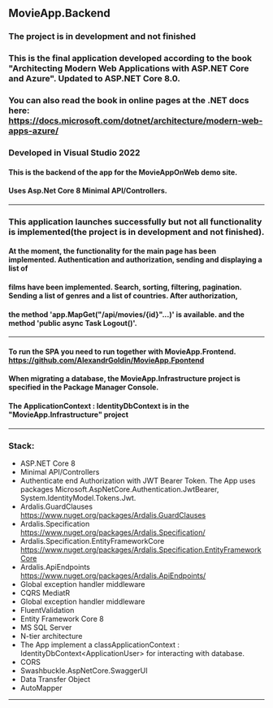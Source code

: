  ## MovieApp.Backend
 ### The project is in development and not finished
 ### This is the final application developed according to the book "Architecting Modern Web Applications with ASP.NET Core and Azure". Updated to ASP.NET Core 8.0.
 ### You can also read the book in online pages at the .NET docs here: https://docs.microsoft.com/dotnet/architecture/modern-web-apps-azure/
 ### Developed in Visual Studio 2022
 #### This is the backend of the app for the MovieAppOnWeb demo site.
 #### Uses Asp.Net Core 8 Minimal API/Controllers.
 ________
 ### This application launches successfully but not all functionality is implemented(the project is in development and not finished).
 #### At the moment, the functionality for the main page has been implemented. Authentication and authorization, sending and displaying a list of 
 #### films have been implemented. Search, sorting, filtering, pagination. Sending a list of genres and a list of countries. After authorization, 
 #### the method 'app.MapGet("/api/movies/{id}"...)' is available. and the method 'public async Task<IActionResult> Logout()'.
 __________
 #### To run the SPA you need to run together with MovieApp.Frontend. https://github.com/AlexandrGoldin/MovieApp.Fpontend
 #### When migrating a database, the MovieApp.Infrastructure project is specified in the Package Manager Console.
 #### The ApplicationContext : IdentityDbContext<ApplicationUser> is in the "MovieApp.Infrastructure" project
 ___
### Stack:
* ASP.NET Core 8
* Minimal API/Controllers
* Authenticate end Authorization with JWT Bearer Token. The App uses packages Microsoft.AspNetCore.Authentication.JwtBearer, System.IdentityModel.Tokens.Jwt.
* Ardalis.GuardClauses https://www.nuget.org/packages/Ardalis.GuardClauses
* Ardalis.Specification https://www.nuget.org/packages/Ardalis.Specification/
* Ardalis.Specification.EntityFrameworkCore https://www.nuget.org/packages/Ardalis.Specification.EntityFrameworkCore
* Ardalis.ApiEndpoints https://www.nuget.org/packages/Ardalis.ApiEndpoints/
* Global exception handler middleware
* CQRS MediatR
* Global exception handler middleware
* FluentValidation
* Entity Framework Core 8
* MS SQL Server
* N-tier architecture
* The App implement a classApplicationContext : IdentityDbContext\<ApplicationUser> for interacting with database.
* CORS
* Swashbuckle.AspNetCore.SwaggerUI
* Data Transfer Object
* AutoMapper
___
 

